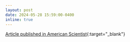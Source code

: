 ```yaml
---
layout: post
date: 2024-05-28 15:59:00-0400
inline: true
---
```


[Article published in American Scientist](https://www.americanscientist.org/blog/from-the-staff/chasing-stardust){:target="\_blank"}
